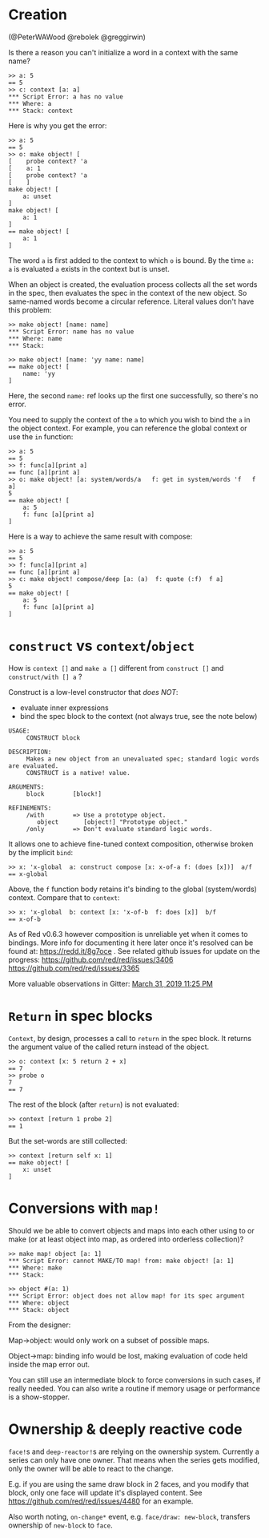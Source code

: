 # Creation

(@PeterWAWood @rebolek @greggirwin)

Is there a reason you can't initialize a word in a context with the same name?

```red
>> a: 5
== 5
>> c: context [a: a]
*** Script Error: a has no value
*** Where: a
*** Stack: context
```

Here is why you get the error:

```red
>> a: 5
== 5
>> o: make object! [
[    probe context? 'a
[    a: 1
[    probe context? 'a
[    ]
make object! [
    a: unset
]
make object! [
    a: 1
]
== make object! [
    a: 1
]
```

The word `a` is first added to the context to which `o` is bound. By the time `a: a` is evaluated `a` exists in the context but is unset.

When an object is created, the evaluation process collects all the set words in the spec, then evaluates the spec in the context of the new object. So same-named words become a circular reference. Literal values don't have this problem:
```
>> make object! [name: name]
*** Script Error: name has no value
*** Where: name
*** Stack:  

>> make object! [name: 'yy name: name]
== make object! [
    name: 'yy
]
```
Here, the second `name:` ref looks up the first one successfully, so there's no error.

You need to supply the context of the `a` to which you wish to bind the `a` in the object context. For example, you can reference the global context or use the `in` function:

```red
>> a: 5
== 5
>> f: func[a][print a]
== func [a][print a]
>> o: make object! [a: system/words/a   f: get in system/words 'f   f a]
5
== make object! [
    a: 5
    f: func [a][print a]
]
```

Here is a way to achieve the same result with compose:

```red
>> a: 5
== 5
>> f: func[a][print a]
== func [a][print a]
>> c: make object! compose/deep [a: (a)  f: quote (:f)  f a]
5
== make object! [
    a: 5
    f: func [a][print a]
]
```

# `construct` vs `context`/`object`

How is `context []` and `make a []` different from `construct []` and `construct/with [] a` ?

Construct is a low-level constructor that *does NOT*:
- evaluate inner expressions
- bind the spec block to the context (not always true, see the note below)


```red
USAGE:
     CONSTRUCT block

DESCRIPTION: 
     Makes a new object from an unevaluated spec; standard logic words are evaluated. 
     CONSTRUCT is a native! value.

ARGUMENTS:
     block        [block!] 

REFINEMENTS:
     /with        => Use a prototype object.
        object       [object!] "Prototype object."
     /only        => Don't evaluate standard logic words.
```

It allows one to achieve fine-tuned context composition, otherwise broken by the implicit `bind`:
```red
>> x: 'x-global  a: construct compose [x: x-of-a f: (does [x])]  a/f
== x-global
```
Above, the `f` function body retains it's binding to the global (system/words) context. Compare that to `context`:
```red
>> x: 'x-global  b: context [x: 'x-of-b  f: does [x]]  b/f
== x-of-b
```

As of Red v0.6.3 however composition is unreliable yet when it comes to bindings. More info for documenting it here later once it's resolved can be found at: https://redd.it/8g7oce . See related github issues for update on the progress: https://github.com/red/red/issues/3406 https://github.com/red/red/issues/3365

More valuable observations in Gitter: [March 31, 2019 11:25 PM](https://gitter.im/red/red?at=5ca12229f851ee043d3cc415)


# `Return` in spec blocks

`Context`, by design, processes a call to `return` in the spec block. It returns the argument value of the called return instead of the object.

```red
>> o: context [x: 5 return 2 + x]
== 7
>> probe o
7
== 7
```

The rest of the block (after `return`) is not evaluated:
```red
>> context [return 1 probe 2]
== 1
```

But the set-words are still collected:
```red
>> context [return self x: 1]
== make object! [
    x: unset
]
```

# Conversions with `map!`

Should we be able to convert objects and maps into each other using to or make (or at least object into map, as ordered into orderless collection)?
```
>> make map! object [a: 1]
*** Script Error: cannot MAKE/TO map! from: make object! [a: 1]
*** Where: make
*** Stack:  

>> object #(a: 1)
*** Script Error: object does not allow map! for its spec argument
*** Where: object
*** Stack: object
```

From the designer:

Map->object: would only work on a subset of possible maps.

Object->map: binding info would be lost, making evaluation of code held inside the map error out.

You can still use an intermediate block to force conversions in such cases, if really needed. You can also write a routine if memory usage or performance is a show-stopper.

# Ownership & deeply reactive code

`face!`s and `deep-reactor!`s are relying on the ownership system. Currently a series can only have one owner. That means when the series gets modified, only the owner will be able to react to the change.

E.g. if you are using the same draw block in 2 faces, and you modify that block, only one face will update it's displayed content. See https://github.com/red/red/issues/4480 for an example. 

Also worth noting, `on-change*` event, e.g. `face/draw: new-block`, transfers ownership of `new-block` to `face`.
